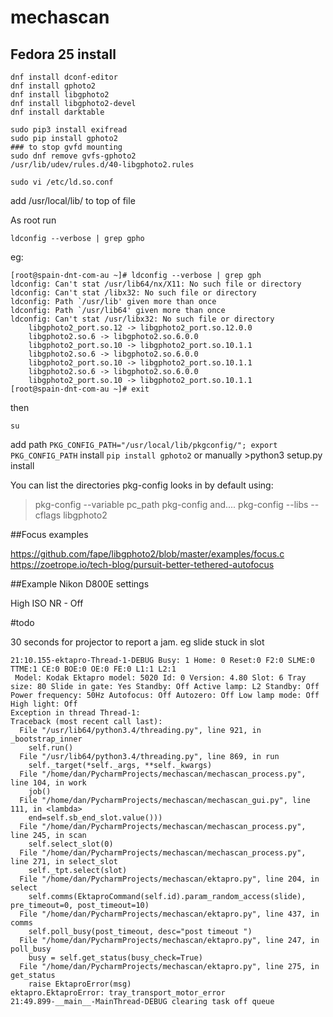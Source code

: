 mechascan
=========

## Fedora 25 install
```
dnf install dconf-editor
dnf install gphoto2
dnf install libgphoto2
dnf install libgphoto2-devel
dnf install darktable

sudo pip3 install exifread
sudo pip install gphoto2
### to stop gvfd mounting
sudo dnf remove gvfs-gphoto2
/usr/lib/udev/rules.d/40-libgphoto2.rules
```
```
sudo vi /etc/ld.so.conf
```
add /usr/local/lib/ to top of file 

As root run
``` 
ldconfig --verbose | grep gpho
```
eg:
```
[root@spain-dnt-com-au ~]# ldconfig --verbose | grep gph
ldconfig: Can't stat /usr/lib64/nx/X11: No such file or directory
ldconfig: Can't stat /libx32: No such file or directory
ldconfig: Path `/usr/lib' given more than once
ldconfig: Path `/usr/lib64' given more than once
ldconfig: Can't stat /usr/libx32: No such file or directory
	libgphoto2_port.so.12 -> libgphoto2_port.so.12.0.0
	libgphoto2.so.6 -> libgphoto2.so.6.0.0
	libgphoto2_port.so.10 -> libgphoto2_port.so.10.1.1
	libgphoto2.so.6 -> libgphoto2.so.6.0.0
	libgphoto2_port.so.10 -> libgphoto2_port.so.10.1.1
	libgphoto2.so.6 -> libgphoto2.so.6.0.0
	libgphoto2_port.so.10 -> libgphoto2_port.so.10.1.1
[root@spain-dnt-com-au ~]# exit
```
then 
```
su
```
add path 
``PKG_CONFIG_PATH="/usr/local/lib/pkgconfig/"; export PKG_CONFIG_PATH``
install 
`pip install gphoto2`
or manually >python3 setup.py install

You can list the directories pkg-config looks in by default using:

>pkg-config --variable pc_path pkg-config
and....
>pkg-config --libs --cflags libgphoto2

##Focus examples

https://github.com/fape/libgphoto2/blob/master/examples/focus.c
https://zoetrope.io/tech-blog/pursuit-better-tethered-autofocus

##Example Nikon D800E settings

High ISO NR - Off

#todo

30 seconds for projector to report a jam. eg slide stuck in slot
```
21:10.155-ektapro-Thread-1-DEBUG Busy: 1 Home: 0 Reset:0 F2:0 SLME:0 TTME:1 CE:0 BOE:0 OE:0 FE:0 L1:1 L2:1
 Model: Kodak Ektapro model: 5020 Id: 0 Version: 4.80 Slot: 6 Tray size: 80 Slide in gate: Yes Standby: Off Active lamp: L2 Standby: Off Power frequency: 50Hz Autofocus: Off Autozero: Off Low lamp mode: Off High light: Off
Exception in thread Thread-1:
Traceback (most recent call last):
  File "/usr/lib64/python3.4/threading.py", line 921, in _bootstrap_inner
    self.run()
  File "/usr/lib64/python3.4/threading.py", line 869, in run
    self._target(*self._args, **self._kwargs)
  File "/home/dan/PycharmProjects/mechascan/mechascan_process.py", line 104, in work
    job()
  File "/home/dan/PycharmProjects/mechascan/mechascan_gui.py", line 111, in <lambda>
    end=self.sb_end_slot.value()))
  File "/home/dan/PycharmProjects/mechascan/mechascan_process.py", line 245, in scan
    self.select_slot(0)
  File "/home/dan/PycharmProjects/mechascan/mechascan_process.py", line 271, in select_slot
    self._tpt.select(slot)
  File "/home/dan/PycharmProjects/mechascan/ektapro.py", line 204, in select
    self.comms(EktaproCommand(self.id).param_random_access(slide), pre_timeout=0, post_timeout=10)
  File "/home/dan/PycharmProjects/mechascan/ektapro.py", line 437, in comms
    self.poll_busy(post_timeout, desc="post timeout ")
  File "/home/dan/PycharmProjects/mechascan/ektapro.py", line 247, in poll_busy
    busy = self.get_status(busy_check=True)
  File "/home/dan/PycharmProjects/mechascan/ektapro.py", line 275, in get_status
    raise EktaproError(msg)
ektapro.EktaproError: tray_transport_motor_error
21:49.899-__main__-MainThread-DEBUG clearing task off queue
```









